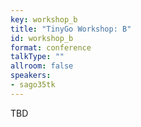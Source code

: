 ```yaml
---
key: workshop_b
title: "TinyGo Workshop: B"
id: workshop_b
format: conference
talkType: ""
allroom: false
speakers:
- sago35tk
---
```


TBD